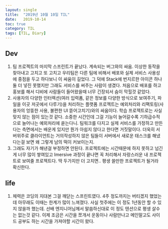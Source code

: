 ```yaml
---
layout:	single
title:	"2019년 10월 10일 TIL"
date:	2019-10-14
toc: true
category: TIL
tags: [TIL, Diary]
---
```


## Dev
1. 팀 프로젝트의 마지막 스프린트가 끝났다. 계속되는 버그와의 싸움. 이상한 동작을 찾아내고 고치고 또 고치고 우리팀은 다른 팀에 비해서 배포와 실제 서비스 사용성에 중점을 두고 하다보니 이 싸움이 길었다. 그 덕에 Stack에 번지르한 아이콘 하나 둘 더 넣진 못했지만 그래도 서비스를 써주는 사람이 생겼다. 처음으로 배포를 하고 홍보를 해서 디비에 사람들이 들어왔을때 너무 긴장되서 숨이 막힐것 같았다.
2. 사용자의 다양한 인터렉션(여러 입력폼, 같은 정보를 다양한 방식으로 보여주기, 파일을 이곳 저곳에서 다루기)을 처리하는 플랫폼 프로젝트는 예외처리와 리팩토링(사용자의 엉뚱한 사용, 불편한 UI 뜯어고치기)와의 싸움이다. 학습 프로젝트로는 사실 맞지 않는 점이 있는것 같다. 소중한 시간인데 그걸 기능이 늘어갈수록 기하급수적으로 늘어나는 예외처리에 쏟는다니. 팀워크를 다지고 실제 서비스를 가정하고 만든다는 측면에서는 배운게 있지만 뭔가 아쉽지 않다고 한다면 거짓말이다. 더욱히 서버위주로 클라이언트는 거의작성하지 않은 팀들이 서버에서 새로운 태스크를 해냈다는걸 보면 왜 그렇게 남의 떡이 커보이는지.
3. 그래도 자기가 해낸걸 부정하면 안된다. 프로젝트에는 시간때문에 하지 못하고 넘긴게 너무 많이 쌓여있고 Imersive 과정이 끝나면 꼭 처리해서 자랑스러운 내 프로젝트로 보여줄 프로젝트다. 딱 두가지만 더 고치면.. 평생 쓸만한 프로젝트가 될거라 확신한다.

## life
1. 체력은 코딩의 지대본 그걸 깨닫는 스프린트였다. 4주 정도까지는 버티겠지 했었는데 아무래도 이때는 한계가 많이 느껴졌다. 사실 첫주에는 이 정도 1년동안 할 수 있지 않을까 했는데. 선배 엔지니어님께서 말씀하신대로 이 정도 텐션으로 평생 살수는 없는것 같다. 이제 조금은 시간을 쪼개서 운동이나 사람만나고 메인말고도 사이드 공부도 하는 시간을 가져야할 시간이 왔다.
  